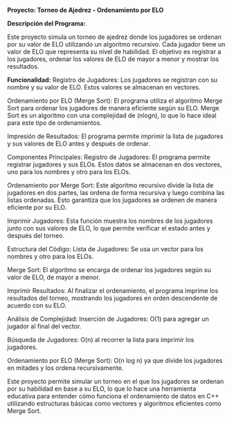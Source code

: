 **Proyecto: Torneo de Ajedrez - Ordenamiento por ELO**

**Descripción del Programa:**

Este proyecto simula un torneo de ajedrez donde los jugadores se ordenan por su valor de ELO utilizando un algoritmo recursivo. Cada jugador tiene un valor de ELO que representa su nivel de habilidad. El objetivo es registrar a los jugadores, ordenar los valores de ELO de mayor a menor y mostrar los resultados.

**Funcionalidad:**
Registro de Jugadores: Los jugadores se registran con su nombre y su valor de ELO. Estos valores se almacenan en vectores.

Ordenamiento por ELO (Merge Sort): El programa utiliza el algoritmo Merge Sort para ordenar los jugadores de manera eficiente según su ELO. Merge Sort es un algoritmo con una complejidad de (nlogn), lo que lo hace ideal para este tipo de ordenamientos.

Impresión de Resultados: El programa permite imprimir la lista de jugadores y sus valores de ELO antes y después de ordenar.

Componentes Principales:
Registro de Jugadores: El programa permite registrar jugadores y sus ELOs. Estos datos se almacenan en dos vectores, uno para los nombres y otro para los ELOs.

Ordenamiento por Merge Sort: Este algoritmo recursivo divide la lista de jugadores en dos partes, las ordena de forma recursiva y luego combina las listas ordenadas. Esto garantiza que los jugadores se ordenen de manera eficiente por su ELO.

Imprimir Jugadores: Esta función muestra los nombres de los jugadores junto con sus valores de ELO, lo que permite verificar el estado antes y después del torneo.

Estructura del Código:
Lista de Jugadores: Se usa un vector para los nombres y otro para los ELOs.

Merge Sort: El algoritmo se encarga de ordenar los jugadores según su valor de ELO, de mayor a menor.

Imprimir Resultados: Al finalizar el ordenamiento, el programa imprime los resultados del torneo, mostrando los jugadores en orden descendente de acuerdo con su ELO.

Análisis de Complejidad:
Inserción de Jugadores: O(1) para agregar un jugador al final del vector.

Búsqueda de Jugadores: O(n) al recorrer la lista para imprimir los jugadores.

Ordenamiento por ELO (Merge Sort): O(n log n) ya que divide los jugadores en mitades y los ordena recursivamente.

Este proyecto permite simular un torneo en el que los jugadores se ordenan por su habilidad en base a su ELO, lo que lo hace una herramienta educativa para entender cómo funciona el ordenamiento de datos en C++ utilizando estructuras básicas como vectores y algoritmos eficientes como Merge Sort.
